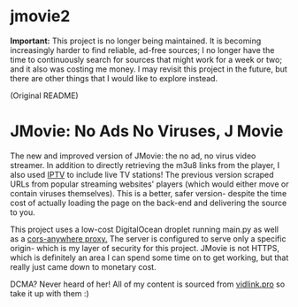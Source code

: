# jmovie2
<p><b>Important:</b> This project is no longer being maintained. It is becoming increasingly harder to find reliable, ad-free sources; I no longer have the time to continuously search for sources that might work for a week or two; and it also was costing me money. I may revisit this project in the future, but there are other things that I would like to explore instead.</p>
<p>(Original README)</p>
<h1>JMovie: No Ads No Viruses, J Movie</h1>
The new and improved version of JMovie: the no ad, no virus video streamer. In addition to directly retrieving the m3u8 links from the player, I also used <a href="https://github.com/iptv-org">IPTV</a> to include live TV stations! The previous version scraped URLs from popular streaming websites' players (which would either move or contain viruses themselves). This is a better, safer version- despite the time cost of actually loading the page on the back-end and delivering the source to you.  

This project uses a low-cost DigitalOcean droplet running main.py as well as a <a href="https://github.com/Rob--W/cors-anywherehttps://github.com/Rob--W/cors-anywhere">cors-anywhere proxy.</a> The server is configured to serve only a specific origin- which is my layer of security for this project. JMovie is not HTTPS, which is definitely an area I can spend some time on to get working, but that really just came down to monetary cost. 

DCMA? Never heard of her! All of my content is sourced from <a href="https://vidlink.pro">vidlink.pro</a> so take it up with them :)
